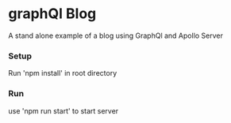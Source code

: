 # graphQl Blog

 A stand alone example of a blog using GraphQl and Apollo Server

### Setup

Run 'npm install' in root directory

### Run

use 'npm run start' to start server
